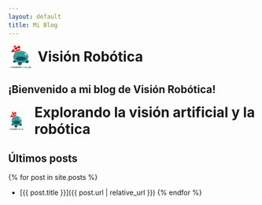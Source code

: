 ```yaml
---
layout: default
title: Mi Blog
---
```


<div style="display: flex; align-items: center;">
    <img src="/logorobotica.png" alt="Visión Robótica" width="50" height="50" style="margin-right: 10px;">
    <h1 style="margin: 0;">Visión Robótica</h1>
</div>

## ¡Bienvenido a mi blog de Visión Robótica!

<div style="display: flex; align-items: center;">
    <img src="/logorobotica.png" alt="Visión Robótica" width="40" height="40" style="margin-right: 20px;">
    <h1 style="margin: 0;">Explorando la visión artificial y la robótica</h1>
</div>

## Últimos posts
{% for post in site.posts %}
- [{{ post.title }}]({{ post.url | relative_url }})
{% endfor %}
